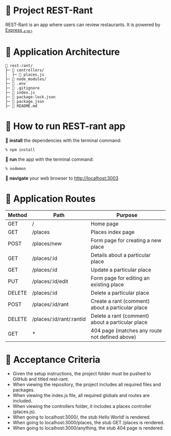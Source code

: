 # 🍟 Project REST-Rant

REST-Rant is an app where users can review restaurants.  It is powered by [Express <sub>4.18.1</sub>](https://expressjs.com/)


# 🏰 Application Architecture
```
📁 rest-rant/
├─ 📁 controllers/
│  ├─ 📄 places.js
├─ 📁 node_modules/
├─ 📄 .env
├─ 📄 .gitignore
├─ 📄 index.js
├─ 📄 package-lock.json
├─ 📄 package.json
├─ 📄 README.md
```

# 🎡 How to run REST-rant app
🔨 **install** the dependencies with the terminal command: 
```text
% npm install
````
🚀 **run** the app with the terminal command:
```text
% nodemon
``` 
🔗 **navigate** your web browser to [http://localhost:3003](http://localhost:3003)

# 🔀 Application Routes
| Method | Path | Purpose |
| ------------- | ------------- | ------------- |
| GET  | /  | Home page  |
| GET  | /places  | Places index page  |
| POST  | /places/new  | Form page for creating a new place  |
| GET  | /places/:id  | Details about a particular place  |
| GET  | /places/:id  | Update a particular place  |
| PUT  | /places/:id/edit  | Form page for editing an existing place  |
| DELETE  | /places/:id  | Delete a particular place  |
| POST  | /places/:id/rant | Create a rant (comment) about a particular place  |
| DELETE  | /places/:id/rant/:rantId | Delete a rant (comment) about a particular place  |
| GET  | * | 404 page (matches any route not defined above)  |
# 🎉 Acceptance Criteria
- Given the setup instructions, the project folder must be pushed to GitHub and titled rest-rant.
- When viewing the repository, the project includes all required files and packages.
- When viewing the index.js file, all required globals and routes are included.
- When viewing the controllers folder, it includes a places controller (places.js).
- When going to localhost:3000/, the stub Hello World! is rendered.
- When going to localhost:3000/places, the stub GET /places is rendered.
- When going to localhost:3000/anything, the stub 404 page is rendered.